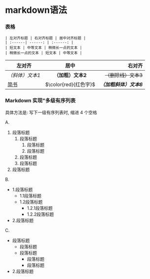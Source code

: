 # markdown语法
### 表格
```$xslt
| 左对齐标题 | 右对齐标题 | 居中对齐标题 |
| :------| ------: | :------: |
| 短文本 | 中等文本 | 稍微长一点的文本 |
| 稍微长一点的文本 | 短文本 | 中等文本 |
```

| 左对齐 | 居中 | 右对齐 |
| - | :-: | -: |
| *（斜体）文本1* | **（加粗）文本2**| ~~（删除线）文本3~~ |
| [简书](http://jianshu.com) | $\color{red}{红色字}$ |***（加粗斜体）文本6***|



### Markdown 实现"多级有序列表

具体方法是: 写下一级有序列表时, 缩进 4 个空格

A.

1. 段落标题
    1. 段落标题
        1. 段落标题
        2. 段落标题
    2. 段落标题
    3. 段落标题
2. 段落标题

B.
- 1.段落标题
    - 1.1段落标题
    - 1.2段落标题
        - 1.2.1段落标题
        - 1.2.2段落标题
- 2.段落标题

C.
- 段落标题
    - 段落标题
    - 段落标题
        - 段落标题
        - 段落标题
- 2.段落标题
